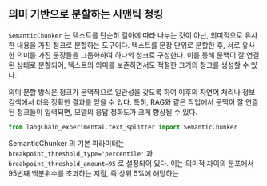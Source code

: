 ## 의미 기반으로 분할하는 시맨틱 청킹

`SemanticChunker` 는 텍스트를 단순히 길이에 따라 나누는 것이 아닌, 의미적으로 유사한 내용을 가진 청크로 분할하는 도구이다. 텍스트를 문장 단위로 분할한 후, 서로 유사한 의미를 가진 문장들을 그룹화하여 하나의 청크로 구성한다. 이를 통해 문맥이 잘 연결된 상태로 분할되어, 텍스트의 의미를 보존하면서도 적절한 크기의 청크를 생성할 수 있다.

의미 분할 방식은 청크가 문맥적으로 일관성을 갖도록 하여 이후의 자연어 처리나 정보 검색에서 더욱 정확한 결과를 얻을 수 있다. 특히, RAG와 같은 작업에서 문맥이 잘 연결된 청크들이 입력되면, 모델의 응답 정화도가 크게 향상될 수 있다.

```python
from langChain_experimental.text_splitter import SemanticChunker
```

SemanticChunker 의 기본 파라미터는 `breakpoint_threshold_type='percentile'` 과 `breakpoint_threshold_amount=95` 로 설정되어 있다. 이는 의미적 차이의 분포에서 95번째 백분위수를 초과하는 지점, 즉 상위 5%에 해당하는 